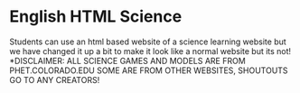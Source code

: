 # English HTML Science
Students can use an html based website of a science learning website but we have changed it up a bit to make it look like a normal website but its not!
*DISCLAIMER: ALL SCIENCE GAMES AND MODELS ARE FROM PHET.COLORADO.EDU SOME ARE FROM OTHER WEBSITES, SHOUTOUTS GO TO ANY CREATORS!
